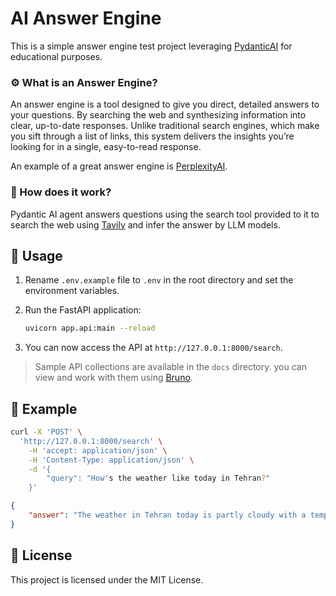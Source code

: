 # AI Answer Engine

This is a simple answer engine test project leveraging [PydanticAI](https://ai.pydantic.dev) for educational purposes.

### ⚙️ What is an Answer Engine?

An answer engine is a tool designed to give you direct, detailed answers to your questions. By searching the web and synthesizing information into clear, up-to-date responses. Unlike traditional search engines, which make you sift through a list of links, this system delivers the insights you’re looking for in a single, easy-to-read response.

An example of a great answer engine is [PerplexityAI](https://perplexity.ai).

### 🤖 How does it work?

Pydantic AI agent answers questions using the search tool provided to it to search the web using [Tavily](https://tavily.com) and infer the answer by LLM models.

## 🚀 Usage

1. Rename `.env.example` file to `.env` in the root directory and set the environment variables.

2. Run the FastAPI application:
    ```sh
    uvicorn app.api:main --reload
    ```
3. You can now access the API at `http://127.0.0.1:8000/search`.

> Sample API collections are available in the `docs` directory. you can view and work with them using [Bruno](https://www.usebruno.com).

## 🔎 Example

```sh
curl -X 'POST' \
  'http://127.0.0.1:8000/search' \
    -H 'accept: application/json' \
    -H 'Content-Type: application/json' \
    -d '{
        "query": "How's the weather like today in Tehran?"
    }'
```

```json
{
    "answer": "The weather in Tehran today is partly cloudy with a temperature of -2.7°C. The wind is coming from the north-northwest at a speed of 14.0 kph, and the humidity is at 58%. The conditions make it feel like -7.5°C. There is no precipitation, and the visibility is about 10 kilometers."
}
```

## 📄 License

This project is licensed under the MIT License.
